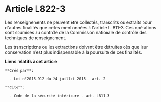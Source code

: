 # Article L822-3

Les renseignements ne peuvent être collectés, transcrits ou extraits pour d'autres finalités que celles mentionnées à
l'article L. 811-3. Ces opérations sont soumises au contrôle de la Commission nationale de contrôle des techniques de
renseignement. 

Les transcriptions ou les extractions doivent être détruites dès que leur conservation n'est plus indispensable à la
poursuite de ces finalités.

**Liens relatifs à cet article**

	**Créé par**:

	  - Loi n°2015-912 du 24 juillet 2015 - art. 2

	**Cite**:

	  - Code de la sécurité intérieure - art. L811-3
